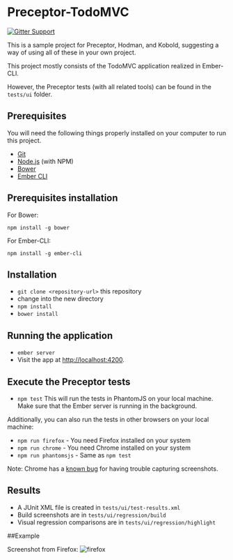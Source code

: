 # Preceptor-TodoMVC

[![Gitter Support](https://img.shields.io/badge/Support-Gitter_IM-yellow.svg)](https://gitter.im/preceptorjs/support)

This is a sample project for Preceptor, Hodman, and Kobold, suggesting a way of using all of these in your own project.

This project mostly consists of the TodoMVC application realized in Ember-CLI.

However, the Preceptor tests (with all related tools) can be found in the ```tests/ui``` folder.

## Prerequisites

You will need the following things properly installed on your computer to run this project.

* [Git](http://git-scm.com/)
* [Node.js](http://nodejs.org/) (with NPM)
* [Bower](http://bower.io/)
* [Ember CLI](http://www.ember-cli.com/)

## Prerequisites installation

For Bower:
```
npm install -g bower
```

For Ember-CLI:
```
npm install -g ember-cli
```

## Installation

* `git clone <repository-url>` this repository
* change into the new directory
* `npm install`
* `bower install`

## Running the application

* `ember server`
* Visit the app at [http://localhost:4200](http://localhost:4200).

## Execute the Preceptor tests

* `npm test`
This will run the tests in PhantomJS on your local machine. Make sure that the Ember server is running in the background.

Additionally, you can also run the tests in other browsers on your local machine:
* `npm run firefox` - You need Firefox installed on your system
* `npm run chrome` - You need Chrome installed on your system
* `npm run phantomsjs` - Same as `npm test` 

Note: 
Chrome has a [known bug](https://code.google.com/p/chromedriver/issues/detail?id=294) for having trouble capturing screenshots.

## Results

* A JUnit XML file is created in `tests/ui/test-results.xml`
* Build screenshots are in `tests/ui/regression/build`
* Visual regression comparisons are in `tests/ui/regression/highlight`

##Example

Screenshot from Firefox:
![firefox](https://raw.githubusercontent.com/marcelerz/preceptor-todomvc/master/tests/ui/regression/approved/firefox-latest_UI-Todo-Index-Complete-multiple-entries-complete-entries-appearance_1.png)

